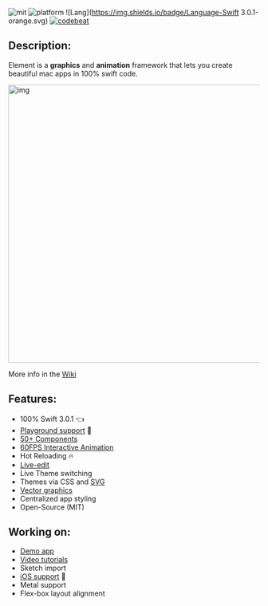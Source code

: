 ![mit](https://img.shields.io/badge/License-MIT-brightgreen.svg) ![platform](https://img.shields.io/badge/Platform-macOS-blue.svg) ![Lang](https://img.shields.io/badge/Language-Swift 3.0.1-orange.svg) [![codebeat](https://codebeat.co/badges/2de7a2a5-91d5-401e-8913-8f1993affd55)](https://codebeat.co/projects/github-com-eonist-element)
## Description:

Element is a **graphics** and **animation** framework that lets you create beautiful mac apps in 100% swift code.

<img width="558" alt="img" src="https://dl.dropboxusercontent.com/u/2559476/gitsync_take_3.mov.gif">

More info in the [Wiki](https://github.com/eonist/Element/wiki) 

## Features:
- 100% Swift 3.0.1 👈
- [Playground support](https://github.com/eonist/Element/wiki#prototyping-ui-in-xcode-playground)  🎈
- [50+ Components](https://github.com/eonist/Element/wiki/overview) 
- [60FPS Interactive Animation](https://github.com/eonist/Element/wiki/RBSliderFastList) 
- Hot Reloading 🔥 
- [Live-edit](https://github.com/eonist/Element/wiki/live) 
- Live Theme switching
- Themes via CSS and [SVG](http://stylekit.org/blog/2016/01/07/Basic-SVG-support/) 
- [Vector graphics](http://stylekit.org/blog/2015/12/30/Graphic-framework-for-OSX/) 
- Centralized app styling
- Open-Source (MIT)

## Working on:
- [Demo app](https://github.com/stylekit/stash) 
- [Video tutorials](https://github.com/eonist/Element/wiki/tutorials)  
- Sketch import
- [iOS support](https://github.com/eonist/Element-iOS)  📱
- Metal support 
- Flex-box layout alignment